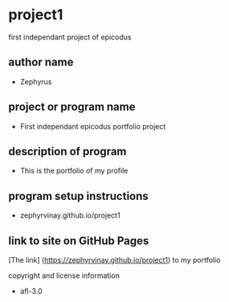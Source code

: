 # project1
first independant project of epicodus

## author name 
* Zephyrus

## project or program name 
* First independant epicodus portfolio project

## description of program
* This is the portfolio of my profile

## program setup instructions
* zephyrvinay.github.io/project1


## link to site on GitHub Pages
[The link] (https://zephyrvinay.github.io/project1) to my portfolio 

copyright and license information
* afl-3.0